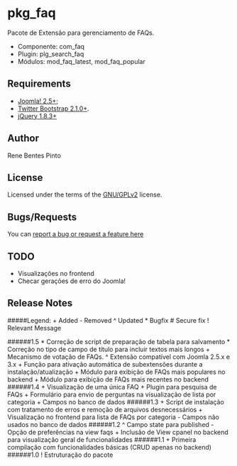 pkg_faq
=============

Pacote de Extensão para gerenciamento de FAQs.

* Componente: com_faq
* Plugin: plg_search_faq
* Módulos: mod_faq_latest, mod_faq_popular

Requirements
------------

* [Joomla! 2.5+](http://www.joomla.org);
* [Twitter Bootstrap 2.1.0+](http://www.getbootstrap.com).
* [jQuery 1.8.3+](www.jquery.com)

Author
------

Rene Bentes Pinto

License
--------

Licensed under the terms of the [GNU/GPLv2](http://www.gnu.org/licenses/gpl-2.0.html) license.

Bugs/Requests
-------------

You can [report a bug or request a feature here](http://github.com/renebentes/pkg_faq/issues)

TODO
----

* Visualizações no frontend
* Checar gerações de erro do Joomla!

Release Notes
-------------

#####Legend:
	+ Added
	- Removed
	^ Updated
	* Bugfix
	# Secure fix
	! Relevant Message

######1.5
	* Correção de script de preparação de tabela para salvamento
	* Correção no tipo de campo de título para incluir textos mais longos
	+ Mecanismo de votação de FAQs.
	^ Extensão compatível com Joomla 2.5.x e 3.x
	+ Função para ativação automática de subextensões durante a instalação/atualização
	+ Módulo para exibição de FAQs mais populares no backend
	+ Módulo para exibição de FAQs mais recentes no backend
######1.4
	+ Visualização de uma única FAQ
	+ Plugin para pesquisa de FAQs
	+ Formulário para envio de perguntas na visualização de lista por categoria
	+ Campos no banco de dados
######1.3
	+ Script de instalação com tratamento de erros e remoção de arquivos desnecessários
	+ Visualização no frontend para lista de FAQs por categoria
	- Campos não usados no banco de dados
######1.2
	^ Campo state para published
	- Opção de preferências na view faqs
	+ Inclusão de View cpanel no backend para visualização geral de funcionalidades
######1.1
	+ Primeira compilação com funcionalidades básicas (CRUD apenas no backend)
######1.0
	! Estruturação do pacote
